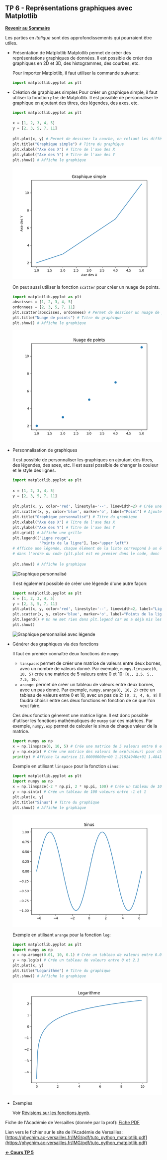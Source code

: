 ## TP 6 - Représentations graphiques avec Matplotlib

**[Revenir au Sommaire](../README.md)**

Les parties en _italique_ sont des approfondissements qui pourraient être utiles.

- Présentation de Matplotlib
    Matplotlib permet de créer des représentations graphiques de données. Il est possible de créer des graphiques en 2D et 3D, des histogrammes, des courbes, etc.

    Pour importer Matplotlib, il faut utiliser la commande suivante:
    ```python
    import matplotlib.pyplot as plt
    ```

- Création de graphiques simples
    Pour créer un graphique simple, il faut utiliser la fonction `plot` de Matplotlib. Il est possible de personnaliser le graphique en ajoutant des titres, des légendes, des axes, etc.

    ```python
    import matplotlib.pyplot as plt

    x = [1, 2, 3, 4, 5]
    y = [2, 3, 5, 7, 11]

    plt.plot(x, y) # Permet de dessiner la courbe, en reliant les différents points
    plt.title("Graphique simple") # Titre du graphique
    plt.xlabel("Axe des X") # Titre de l'axe des X
    plt.ylabel("Axe des Y") # Titre de l'axe des Y
    plt.show() # Affiche le graphique
    ```

    ![Graphique simple](img/graphique_simple.png)

    On peut aussi utiliser la fonction `scatter` pour créer un nuage de points.
    ```python
    import matplotlib.pyplot as plt
    abscisses = [1, 2, 3, 4, 5]
    ordonnees = [2, 3, 5, 7, 11]
    plt.scatter(abscisses, ordonnees) # Permet de dessiner un nuage de points
    plt.title("Nuage de points") # Titre du graphique
    plt.show() # Affiche le graphique
    ```

    ![Nuage de points](img/nuage_de_points.png)

- Personnalisation de graphiques

    Il est possible de personnaliser les graphiques en ajoutant des titres, des légendes, des axes, etc. Il est aussi possible de changer la couleur et le style des lignes.

    ```python
    import matplotlib.pyplot as plt

    x = [1, 2, 3, 4, 5]
    y = [2, 3, 5, 7, 11]

    plt.plot(x, y, color='red', linestyle='--', linewidth=2) # Crée une ligne rouge en pointillés de 2 pixels d'épaisseur
    plt.scatter(x, y, color='blue', marker='o', label="Point") # Ajouter des points ronds sur la ligne
    plt.title("Graphique personnalisé") # Titre du graphique
    plt.xlabel("Axe des X") # Titre de l'axe des X
    plt.ylabel("Axe des Y") # Titre de l'axe des Y
    plt.grid() # Affiche une grille
    plt.legend(["Ligne rouge",
                "Points de la ligne"], loc="upper left")
    # Affiche une légende, chaque élément de la liste correspond à un élément du graphique,
    # dans l'ordre du code (plt.plot est en premier dans le code, donc "Ligne rouge" est en premier dans la liste)
    
    plt.show() # Affiche le graphique
    ```

    ![Graphique personnalisé](img/graphique_personnalisé.png)

    Il est également possible de créer une légende d'une autre façon:
    ```python
    import matplotlib.pyplot as plt
    x = [1, 2, 3, 4, 5]
    y = [2, 3, 5, 7, 11]
    plt.plot(x, y, color='red', linestyle='--', linewidth=2, label="Ligne rouge")
    plt.scatter(x, y, color='blue', marker='o', label="Points de la ligne")
    plt.legend() # On ne met rien dans plt.legend car on a déjà mis les labels dans plt.plot et plt.scatter
    plt.show()
    ```

    ![Graphique personnalisé avec légende](img/graphique_personnalisé_labels.png)

- Générer  des graphiques via des fonctions

    Il faut en premier connaître deux fonctions de `numpy`:
    - `linspace`: permet de créer une matrice de valeurs entre deux bornes, avec un nombre de valeurs donné. Par exemple, `numpy.linspace(0, 10, 5)` crée une matrice de  5 valeurs entre 0 et 10: `[0., 2.5, 5., 7.5, 10.]`
    - `arange`: permet de créer un tableau de valeurs entre deux bornes, avec un pas donné. Par exemple, `numpy.arange(0, 10, 2)` crée un tableau de valeurs entre 0 et 10, avec un pas de 2: `[0, 2, 4, 6, 8]`
    Il faudra choisir entre ces deux fonctions en fonction de ce que l'on veut faire.

    Ces deux fonction génerent une matrice ligne. Il est donc possible d'utliser les fonctions mathématiques de `numpy` sur ces matrices. Par exemple, `numpy.exp` permet de calculer le sinus de chaque valeur de la matrice.
    ```python
    import numpy as np
    x = np.linspace(0, 10, 5) # Crée une matrice de 5 valeurs entre 0 et 10
    y = np.exp(x) # Crée une matrice des valeurs de exp(valeur) pour chaque valeur de la matrice x
    print(y) # Affiche la matrice [1.00000000e+00 1.21824940e+01 1.48413159e+02 1.80804241e+03 2.20264658e+04]
    ```
    
    Exemple en utilisant `linspace` pour la fonction `sinus`:
    ```python
    import matplotlib.pyplot as plt
    import numpy as np
    x = np.linspace(-2 * np.pi, 2 * np.pi, 100) # Crée un tableau de 100 valeurs entre -2pi et 2pi
    y = np.sin(x) # Crée un tableau de 100 valeurs entre -1 et 1
    plt.plot(x, y)
    plt.title("Sinus") # Titre du graphique
    plt.show() # Affiche le graphique
    ```

    ![Sinus](img/sin.png)

    Exemple en utilisant `arange` pour la fonction `log`:
    ```python
    import matplotlib.pyplot as plt
    import numpy as np
    x = np.arange(0.01, 10, 0.1) # Crée un tableau de valeurs entre 0.01 et 10, avec un pas de 0.1
    y = np.log(x) # Crée un tableau de valeurs entre 0 et 2.3
    plt.plot(x, y)
    plt.title("Logarithme") # Titre du graphique
    plt.show() # Affiche le graphique
    ```

    ![Logarithme](img/log.png)



- Exemples

    Voir [Révisions sur les fonctions.ipynb](../TPs%20Capytale/Révisions%20sur%20les%20fonctions.ipynb).


Fiche de l'Académie de Versailles (donnée par la prof):
[Fiche PDF](../TP6/tuto_python_matplotlib.pdf)

Lien vers le fichier sur le site de l'Académie de Versailles: [https://phychim.ac-versailles.fr/IMG/pdf/tuto_python_matplotlib.pdf](https://phychim.ac-versailles.fr/IMG/pdf/tuto_python_matplotlib.pdf)


<div style="text-align: left">
  <a href="../TP5/README.md" style="font-weight:bold">← Cours TP 5</a>
</div>
